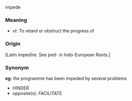 impede
### Meaning
+ _vt_: To retard or obstruct the progress of

### Origin

[Latin impedīre. See ped- in Indo-European Roots.]

### Synonym

__eg__: the programme has been impeded by several problems

+ HINDER
+ opposite(s): FACILITATE


